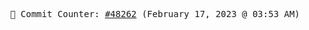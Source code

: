 <p align="center">
    <samp>
        📮 Commit Counter: <a href="https://github.com/Javascript-void0/Javascript-void0/commits/main">#48262</a> (February 17, 2023 @ 03:53 AM)
    </samp>
</p>